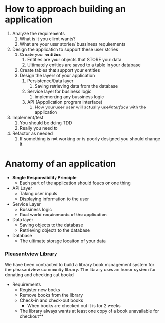 # How to approach building an application
1. Analyze the requirements
   1. What is it you client wants?
   2. What are your user stories/ bussiness requirements
2. Design the application to support these user stories
   1. Create your **entities**
      1. Entities are your objects that STORE your data
      2. Ultimately entities are saved to a table in your database
   2. Create tables that support your entities
   3. Design the layers of your application
      1. Persistence/Data layer
         1. Saving retrieving data from the database
      2. Service layer for business logic
         1. implementing any bussiness logic
      3. API (Appplication program interface)
         1. How your user user will actually use/*interface* with the application
3. Implement/test
   1. You should be doing TDD
   2. Really you need to
4. Refactor as needed
   1. If something is not working or is poorly designed you should change it

# Anatomy of an application
- **Single Responsibility Principle**
  - Each part of the application should foucs on one thing
- API Layer
  - Taking user inputs
  - Displaying information to the user
- Service Layer
  - Bussiness logic
  - Real world requirements of the application
- Data layer
  - Saving objects to the database
  - Retrieving objects to the database
- Database
  - The ultimate storage locaiton of your data

### Pleasantview Library
We have been contracted to build a library book management system for the pleasantview community library.
The library uses an honor system for donating and checking out bookd
- Requirements
  - Register new books
  - Remove books from the library
  - Check-in and check-out books
    - When books are checked out it is for 2 weeks
  - The library always wants at least one copy of a book unavailable for checkout**